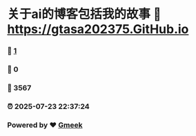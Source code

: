 # 关于ai的博客包括我的故事 :link: https://gtasa202375.GitHub.io 
### :page_facing_up: [1](https://gtasa202375.GitHub.io/tag.html) 
### :speech_balloon: 0 
### :hibiscus: 3567 
### :alarm_clock: 2025-07-23 22:37:24 
### Powered by :heart: [Gmeek](https://github.com/Meekdai/Gmeek)
